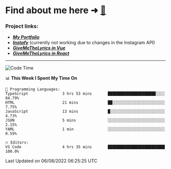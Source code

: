 # Find about me here ➜ [🧑](https://pauabella.dev)

### Project links:
- ***[My Portfolio](https://pauabella.dev)***
- ***[Instafy](https://instafy.me)*** (currently not working due to changes in the Instagram API)
- ***[GiveMeTheLyrics in Vue](https://lyrics.pauabella.dev)***
- ***[GiveMeTheLyrics in React](https://pauabella.dev/GiveMeTheLyrics)***

---
<!--START_SECTION:waka-->
![Code Time](http://img.shields.io/badge/Code%20Time-1%2C342%20hrs%206%20mins-blue)

📊 **This Week I Spent My Time On** 

```text
💬 Programming Languages: 
TypeScript               3 hrs 53 mins       █████████████████████░░░░   84.79% 
HTML                     21 mins             ██░░░░░░░░░░░░░░░░░░░░░░░   7.75% 
JavaScript               13 mins             █░░░░░░░░░░░░░░░░░░░░░░░░   4.73% 
JSON                     5 mins              ░░░░░░░░░░░░░░░░░░░░░░░░░   2.15% 
YAML                     1 min               ░░░░░░░░░░░░░░░░░░░░░░░░░   0.59%

🔥 Editors: 
VS Code                  4 hrs 35 mins       █████████████████████████   100.0%

```


 Last Updated on 06/08/2022 06:25:25 UTC
<!--END_SECTION:waka-->
